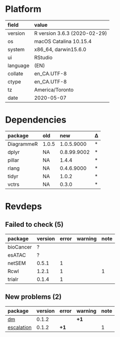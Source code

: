 # Platform

|field    |value                        |
|:--------|:----------------------------|
|version  |R version 3.6.3 (2020-02-29) |
|os       |macOS Catalina 10.15.4       |
|system   |x86_64, darwin15.6.0         |
|ui       |RStudio                      |
|language |(EN)                         |
|collate  |en_CA.UTF-8                  |
|ctype    |en_CA.UTF-8                  |
|tz       |America/Toronto              |
|date     |2020-05-07                   |

# Dependencies

|package    |old   |new         |Δ  |
|:----------|:-----|:-----------|:--|
|DiagrammeR |1.0.5 |1.0.5.9000  |*  |
|dplyr      |NA    |0.8.99.9002 |*  |
|pillar     |NA    |1.4.4       |*  |
|rlang      |NA    |0.4.6.9000  |*  |
|tidyr      |NA    |1.0.2       |*  |
|vctrs      |NA    |0.3.0       |*  |

# Revdeps

## Failed to check (5)

|package   |version |error |warning |note |
|:---------|:-------|:-----|:-------|:----|
|bioCancer |?       |      |        |     |
|esATAC    |?       |      |        |     |
|netSEM    |0.5.1   |1     |        |     |
|Rcwl      |1.2.1   |1     |        |1    |
|trialr    |0.1.4   |1     |        |     |

## New problems (2)

|package                              |version |error  |warning |note |
|:------------------------------------|:-------|:------|:-------|:----|
|[dm](problems.md#dm)                 |0.1.2   |       |__+1__  |     |
|[escalation](problems.md#escalation) |0.1.2   |__+1__ |        |1    |

